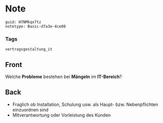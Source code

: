 # Note
```
guid: H7NMkqx7tz
notetype: Basic-d7a3e-4ce08
```

### Tags
```
vertragsgestaltung_it
```

## Front
Welche <b>Probleme</b> bestehen bei <b>Mängeln</b> im
<b>IT-Bereich</b>?

## Back
<ul>
  <li>Fraglich ob Installation, Schulung usw. als Haupt- bzw.
  Nebenpflichten einzuordnen sind
  <li>Mitverantwortung oder Vorleistung des Kunden
</ul>
